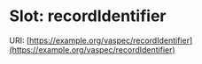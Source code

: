 # Slot: recordIdentifier

URI: [https://example.org/vaspec/recordIdentifier](https://example.org/vaspec/recordIdentifier)